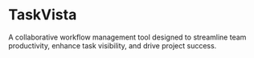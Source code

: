 # TaskVista
A collaborative workflow management tool designed to streamline team productivity, enhance task visibility, and drive project success.
